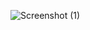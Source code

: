 
![Screenshot (1)](https://user-images.githubusercontent.com/114298326/195346385-2ba3287e-b8c1-4c43-86be-814abadbbbce.png)
